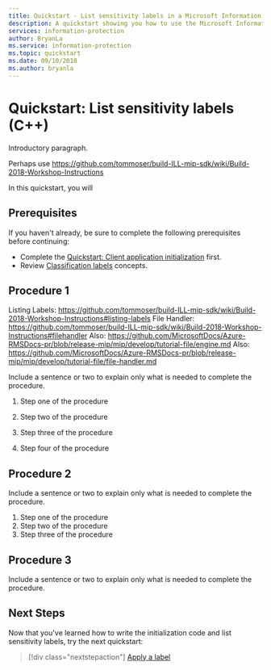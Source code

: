 ```yaml
---
title: Quickstart - List sensitivity labels in a Microsoft Information Protection (MIP) tenant using C++ MIP SDK
description: A quickstart showing you how to use the Microsoft Information Protection C++ SDK to list the sensitivity labels in your tenant.
services: information-protection
author: BryanLa
ms.service: information-protection
ms.topic: quickstart
ms.date: 09/10/2018
ms.author: bryanla
---
```


# Quickstart: List sensitivity labels (C++)

Introductory paragraph.
<!--- Answer the fundamental "why would I want to do this?" question. --->

Perhaps use https://github.com/tommoser/build-ILL-mip-sdk/wiki/Build-2018-Workshop-Instructions 

In this quickstart, you will <do X>

## Prerequisites

If you haven't already, be sure to complete the following prerequisites before continuing:

- Complete the [Quickstart: Client application initialization](quick-app-initialization-cpp.md) first.
- Review [Classification labels](concept-classification-labels.md) concepts.

## Procedure 1

Listing Labels: https://github.com/tommoser/build-ILL-mip-sdk/wiki/Build-2018-Workshop-Instructions#listing-labels
File Handler: https://github.com/tommoser/build-ILL-mip-sdk/wiki/Build-2018-Workshop-Instructions#filehandler 
Also: https://github.com/MicrosoftDocs/Azure-RMSDocs-pr/blob/release-mip/mip/develop/tutorial-file/engine.md
Also: https://github.com/MicrosoftDocs/Azure-RMSDocs-pr/blob/release-mip/mip/develop/tutorial-file/file-handler.md 

Include a sentence or two to explain only what is needed to complete the
procedure.

1. Step one of the procedure
1. Step two of the procedure
1. Step three of the procedure
   
   <!---Use screenshots but be judicious to maintain a reasonable length. Make
    sure screenshots align to the
    [current standards](contribute-mvc-screen-shots.md).
   If users access your product/service via a web browser the first screenshot
   should always include the full browser window in Chrome or Safari. This is
   to show users that the portal is browser-based - OS and browser agnostic.--->
1. Step four of the procedure

## Procedure 2

Include a sentence or two to explain only what is needed to complete the procedure.

1. Step one of the procedure
1. Step two of the procedure
1. Step three of the procedure

## Procedure 3

Include a sentence or two to explain only what is needed to complete the procedure.

## Next Steps

Now that you've learned how to write the initialization code and list sensitivity labels, try the next quickstart:

> [!div class="nextstepaction"]
> [Apply a label](quick-file-apply-label-cpp.md)
